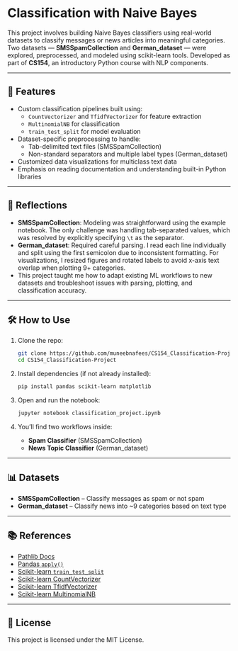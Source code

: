 # Classification with Naive Bayes

This project involves building Naive Bayes classifiers using real-world datasets to classify messages or news articles into meaningful categories. Two datasets — **SMSSpamCollection** and **German_dataset** — were explored, preprocessed, and modeled using scikit-learn tools. Developed as part of **CS154**, an introductory Python course with NLP components.

---

## 📌 Features

- Custom classification pipelines built using:
  - `CountVectorizer` and `TfidfVectorizer` for feature extraction
  - `MultinomialNB` for classification
  - `train_test_split` for model evaluation
- Dataset-specific preprocessing to handle:
  - Tab-delimited text files (SMSSpamCollection)
  - Non-standard separators and multiple label types (German_dataset)
- Customized data visualizations for multiclass text data
- Emphasis on reading documentation and understanding built-in Python libraries

---

## 🧠 Reflections

- **SMSSpamCollection**: Modeling was straightforward using the example notebook. The only challenge was handling tab-separated values, which was resolved by explicitly specifying `\t` as the separator.
- **German_dataset**: Required careful parsing. I read each line individually and split using the first semicolon due to inconsistent formatting. For visualizations, I resized figures and rotated labels to avoid x-axis text overlap when plotting 9+ categories.
- This project taught me how to adapt existing ML workflows to new datasets and troubleshoot issues with parsing, plotting, and classification accuracy.

---

## 🛠️ How to Use

1. Clone the repo:
   ```bash
   git clone https://github.com/muneebnafees/CS154_Classification-Project.git
   cd CS154_Classification-Project
   ```

2. Install dependencies (if not already installed):
   ```bash
   pip install pandas scikit-learn matplotlib
   ```

3. Open and run the notebook:
   ```bash
   jupyter notebook classification_project.ipynb
   ```

4. You’ll find two workflows inside:
   - **Spam Classifier** (SMSSpamCollection)
   - **News Topic Classifier** (German_dataset)

---

## 📊 Datasets

- **SMSSpamCollection** – Classify messages as spam or not spam
- **German_dataset** – Classify news into ~9 categories based on text type

---

## 📚 References

- [Pathlib Docs](https://docs.python.org/3/library/pathlib.html)  
- [Pandas `apply()`](https://pandas.pydata.org/docs/reference/api/pandas.DataFrame.apply.html)  
- [Scikit-learn `train_test_split`](https://scikit-learn.org/stable/modules/generated/sklearn.model_selection.train_test_split.html)  
- [Scikit-learn CountVectorizer](https://scikit-learn.org/1.5/modules/generated/sklearn.feature_extraction.text.CountVectorizer.html)  
- [Scikit-learn TfidfVectorizer](https://scikit-learn.org/1.5/modules/generated/sklearn.feature_extraction.text.TfidfVectorizer.html)  
- [Scikit-learn MultinomialNB](https://scikit-learn.org/1.5/modules/generated/sklearn.naive_bayes.MultinomialNB.html)

---

## 🪪 License

This project is licensed under the MIT License.
